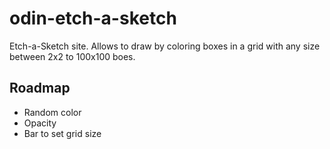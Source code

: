 # odin-etch-a-sketch

Etch-a-Sketch site. Allows to draw by coloring boxes in a grid with any size between
2x2 to 100x100 boes.

## Roadmap
- Random color
- Opacity 
- Bar to set grid size
